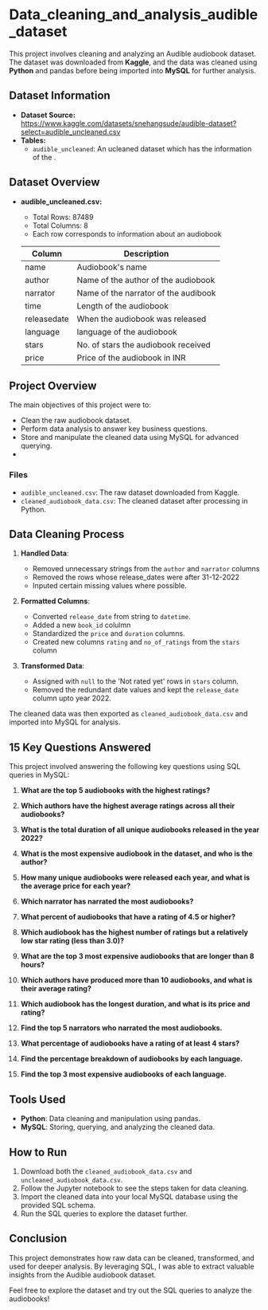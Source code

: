 # Data_cleaning_and_analysis_audible_dataset

This project involves cleaning and analyzing an Audible audiobook dataset. The dataset was downloaded from **Kaggle**,
and the data was cleaned using **Python** and pandas before being imported into **MySQL** for further analysis.

## Dataset Information

- **Dataset Source:** https://www.kaggle.com/datasets/snehangsude/audible-dataset?select=audible_uncleaned.csv
- **Tables:**
  - `audible_uncleaned`: An ucleaned dataset which has the information of the .

## Dataset Overview

- **audible_uncleaned.csv:**
  - Total Rows: 87489
  - Total Columns: 8
  - Each row corresponds to information about an audiobook


  | Column      | Description |
  |-------------|-------------|
  | name        | Audiobook's name |
  | author      | Name of the author of the audiobook |
  | narrator    | Name of the narrator of the audibook |
  | time        | Length of the audiobook |
  | releasedate | When the audiobook was released|
  | language    | language of the audiobook |
  | stars       | No. of stars the audiobook received |
  | price       | Price of the audiobook in INR |


## Project Overview

The main objectives of this project were to:
- Clean the raw audiobook dataset.
- Perform data analysis to answer key business questions.
- Store and manipulate the cleaned data using MySQL for advanced querying.
- 
### Files

- `audible_uncleaned.csv`: The raw dataset downloaded from Kaggle.
- `cleaned_audiobook_data.csv`: The cleaned dataset after processing in Python.

## Data Cleaning Process

1. **Handled  Data**: 
   - Removed unnecessary strings from the `author` and `narrator` columns
   - Removed the rows whose release_dates were after 31-12-2022
   - Inputed certain missing values where possible.
  

2. **Formatted Columns**:
   - Converted `release_date` from string to `datetime`.
   - Added a new `book_id` colulmn 
   - Standardized the `price` and `duration` columns.
   - Created new columns `rating` and `no_of_ratings` from the `stars` column

4. **Transformed Data**: 
   - Assigned with `null` to the 'Not rated yet' rows in `stars` column.
   - Removed the redundant date values and kept the `release_date` column upto year 2022.

The cleaned data was then exported as `cleaned_audiobook_data.csv` and imported into MySQL for analysis.

## 15 Key Questions Answered

This project involved answering the following key questions using SQL queries in MySQL:

1. **What are the top 5 audiobooks with the highest ratings?**

2. **Which authors have the highest average ratings across all their audiobooks?**

3. **What is the total duration of all unique audiobooks released in the  year 2022?**

4. **What is the most expensive audiobook in the dataset, and who is the author?**

5. **How many unique audiobooks were released each year, and what is the average price for each year?**

6. **Which narrator has narrated the most audiobooks?**

7. **What percent of audiobooks that have a rating of 4.5 or higher?**

8. **Which audiobook has the highest number of ratings but a relatively low star rating (less than 3.0)?**

9. **What are the top 3 most expensive audiobooks that are longer than 8 hours?**

10. **Which authors have produced more than 10 audiobooks, and what is their average rating?**

11. **Which audiobook has the longest duration, and what is its price and rating?**

12. **Find the top 5 narrators who narrated the most audiobooks.**

13. **What percentage of audiobooks have a rating of at least 4 stars?**

14. **Find the percentage breakdown of audiobooks by each language.**

15. **Find the top 3 most expensive audiobooks of each language.**

## Tools Used

- **Python**: Data cleaning and manipulation using pandas.
- **MySQL**: Storing, querying, and analyzing the cleaned data.

## How to Run

1. Download both the `cleaned_audiobook_data.csv` and `uncleaned_audiobook_data.csv`.
2. Follow the Jupyter notebook to see the steps taken for data cleaning.
3. Import the cleaned data into your local MySQL database using the provided SQL schema.
4. Run the SQL queries to explore the dataset further.

## Conclusion

This project demonstrates how raw data can be cleaned, transformed, and used for deeper analysis. By leveraging SQL, I was able to extract valuable insights from the Audible audiobook dataset.

Feel free to explore the dataset and try out the SQL queries to analyze the audiobooks!
